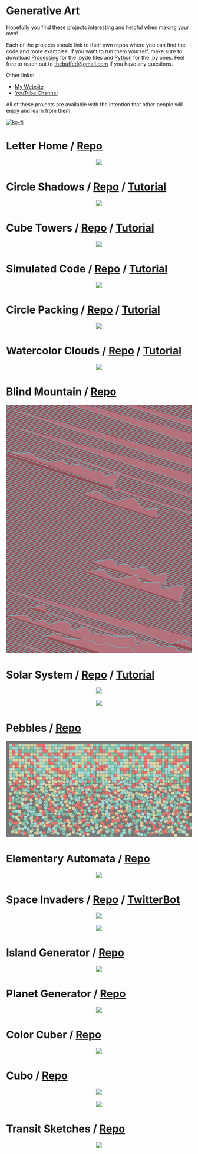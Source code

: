 # Generative Art
Hopefully you find these projects interesting and helpful when making your own!

Each of the projects should link to their own repos where you can find the code and more examples. If you want to run them yourself, make sure to download [Processing](processing.org) for the .pyde files and [Python](https://www.python.org/) for the .py ones. Feel free to reach out to thebuffed@gmail.com if you have any questions.

Other links:
- [My Website](https://www.erdavids.com)
- [YouTube Channel](https://www.youtube.com/channel/UCUrmX3SvpPerq-KAfGBrgGQ)

All of these projects are available with the intention that other people will enjoy and learn from them. 

[![ko-fi](https://www.ko-fi.com/img/githubbutton_sm.svg)](https://ko-fi.com/A0A6YGXL)

# Letter Home / [Repo](https://github.com/erdavids/Oblong)

<p align="center"><img src="https://github.com/erdavids/Oblong/blob/master/Examples/Oblong-25-520.png"></p>

# Circle Shadows / [Repo](https://github.com/erdavids/Circle-Shadows) / [Tutorial](https://www.youtube.com/watch?v=Kg6YIDZ-JpY)

<p align="center"><img src="https://github.com/erdavids/Circle-Shadows/blob/master/Examples/redbias-6897.png"></p>

# Cube Towers / [Repo](https://github.com/erdavids/Cube-Towers) / [Tutorial](https://www.youtube.com/watch?v=H7EwbkBWnmA)

<p align="center"><img src="https://github.com/erdavids/Cube-Towers/blob/master/Examples/Favorites/1475.png"></p>

# Simulated Code / [Repo](https://github.com/erdavids/Simulated-Code) / [Tutorial](https://www.youtube.com/watch?v=3_7rxEQKCIk)

<p align="center"><img src="https://github.com/erdavids/Simulated-Code/blob/master/Favorites/git-display.png"></p>

# Circle Packing / [Repo](https://github.com/erdavids/Circle-Packing) / [Tutorial](https://www.youtube.com/watch?v=QkJHDIwPQ9E)

<p align="center"><img src="https://github.com/erdavids/Circle-Packing/blob/master/Examples/Gif/28.png"></p>


# Watercolor Clouds / [Repo](https://github.com/erdavids/WatercolorClouds) / [Tutorial](https://www.youtube.com/watch?v=5bBkBVnrg2g)

<p align="center"><img src="https://github.com/erdavids/WatercolorClouds/blob/master/watercolor.png"></p>

# Blind Mountain / [Repo](https://github.com/erdavids/blind-mountain)

<p align="center"><img src="https://github.com/erdavids/blind-mountain/blob/master/blind-5.png"></p>

# Solar System / [Repo](https://github.com/erdavids/Generative-Space-System) / [Tutorial](https://www.youtube.com/watch?v=XSgerkCVbFc)

<p align="center"><img src="https://github.com/erdavids/Generative-Space-System/blob/master/Examples/Generative-Space-Texture-3000w-1002h.png"></p>

<p align="center"><img src="https://github.com/erdavids/Generative-Space-System/blob/master/Examples/Generative-Space-Texture-3000w-2001h.png"></p>

# Pebbles / [Repo](https://github.com/erdavids/Generative-Pebbles)

<p align="center"><img src="https://github.com/erdavids/Generative-Pebbles/blob/master/Examples/Pebbles-50-60x30.png"></p>

# Elementary Automata / [Repo](https://github.com/erdavids/Elementary-Automata)

<p align="center"><img src="https://github.com/erdavids/PersonalWebsite/blob/master/Images/automata/a-1.png"></p>

# Space Invaders / [Repo](https://github.com/erdavids/Space-Invaders) / [TwitterBot](https://twitter.com/generatorsprite)

<p align="center"><img src="https://github.com/erdavids/PersonalWebsite/blob/master/Images/SpaceInvader/Invader-1.jpg"></p>
<p align="center"><img src="https://github.com/erdavids/PersonalWebsite/blob/master/Images/Example-43x43-6-1900.jpg"></p>

# Island Generator / [Repo](https://github.com/erdavids/Island-Generator)

<p align="center"><img src="https://github.com/erdavids/Island-Generator/blob/master/Examples/Planet-11223-w-1500-h-1500.png"></p>

# Planet Generator / [Repo](https://github.com/erdavids/Island-Generator)

<p align="center"><img src="https://github.com/erdavids/Island-Generator/blob/master/Examples/Planet-1376-w-1500-h-1500.png"></p>

# Color Cuber / [Repo](https://github.com/erdavids/Color-Cuber)

<p align="center"><img src="https://github.com/erdavids/Color-Cuber/blob/master/mod/eiffel.png"></p>

# Cubo / [Repo](https://github.com/erdavids/Cubo)

<p align="center"><img src="https://github.com/erdavids/PersonalWebsite/blob/master/Images/Cubo/Cubo-80-40-868.png"></p>
<p align="center"><img src="https://github.com/erdavids/PersonalWebsite/blob/master/Images/Cubo/Cubo-8-8-348.png"></p>

# Transit Sketches / [Repo](https://github.com/erdavids/Transit-Sketches)

<p align="center"><img src="https://github.com/erdavids/PersonalWebsite/blob/master/Images/Transit-Sketches/422.png"></p>
